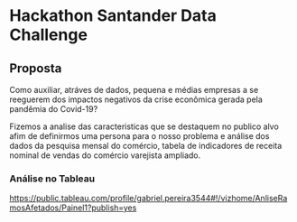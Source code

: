 # Hackathon Santander Data Challenge

## Proposta
Como auxiliar, atráves de dados, pequena e médias empresas a se reeguerem dos impactos negativos da crise econômica gerada pela pandêmia do Covid-19?

Fizemos a analise das caracteristicas que se destaquem no publico alvo afim de definirmos uma persona para o nosso problema e análise dos dados da pesquisa mensal do comércio, tabela de indicadores de receita nominal de vendas do comércio varejista ampliado.

### Análise no Tableau
https://public.tableau.com/profile/gabriel.pereira3544#!/vizhome/AnliseRamosAfetados/Painel1?publish=yes
